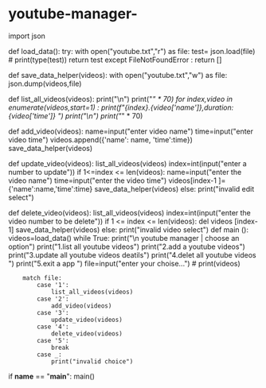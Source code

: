 # youtube-manager-
import json

def load_data():
    try:
        with open("youtube.txt","r") as file:
            test= json.load(file)
            # print(type(test))
            return test
    except FileNotFoundError :
        return []

def save_data_helper(videos):
    with open("youtube.txt","w") as file:
        json.dump(videos,file)

def list_all_videos(videos):
    print("\n")
    print("*" * 70)
    for index,video in enumerate(videos,start=1) : 
        print(f"{index}.{video['name']},duration:{video['time']} ")
    print("\n")
    print("*" * 70)

def add_video(videos):
    name=input("enter video name")
    time=input("enter video time")
    videos.append({'name': name, 'time':time})
    save_data_helper(videos)


def update_video(videos):
    list_all_videos(videos)
    index=int(input("enter a number to update"))
    if 1<=index <= len(videos):
        name=input("enter the video name")
        time=input("enter the video time")
        videos[index-1 ]={'name':name,'time':time}
        save_data_helper(videos)
    else:
        print("invalid edit select")

def delete_video(videos):
    list_all_videos(videos)
    index=int(input("enter the video number to be delete"))
    if 1 <= index <= len(videos):
        del videos [index-1]
        save_data_helper(videos)
    else:
        print("invalid video select")
def main ():
    videos=load_data()
    while True:
        print("\n youtube manager | choose an option")
        print("1.list all youtube videos")
        print("2.add a youtube videos")
        print("3.update all youtube videos deatils")
        print("4.delet all youtube videos ")
        print("5.exit a app ")
        file=input("enter your choise...")
        # print(videos) 

        match file:
            case '1':
                list_all_videos(videos)
            case '2':
                add_video(videos)
            case '3':
                update_video(videos)
            case '4':
                delete_video(videos)
            case '5':
                break
            case _:
                print("invalid choice")
if __name__ == "__main__":
    main()

